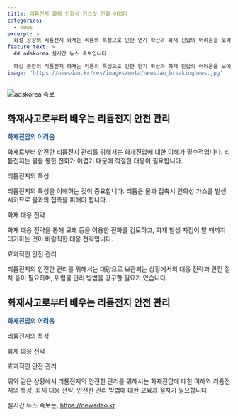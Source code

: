 ```yaml
---
title: 리튬전지 화재 인화성 가스탓 진화 어렵다
categories:
  - News
excerpt: >
  화성 공장의 리튬전지 화재는 리튬의 특성으로 인한 연기 확산과 화재 진압의 어려움을 보여주고 있습니다. 리튬은 물과 접촉시 인화성 가스를 내뿜는 특성을 가지고 있어 물을 뿌리면 오히려 더 큰 문제를 일으키는데, 이로 인해 소방대원들의 안전을 위협하는 상황이 발생했습니다. 리튬전지를 다루는 과정에서 안전에 대한 신중한 처리가 필요하며, 관리 방법에 대한 개선이 필요하다는 전문가들의 지적이 있습니다.
feature_text: >
  ## adskorea 실시간 뉴스 속보입니다.

  화성 공장의 리튬전지 화재는 리튬의 특성으로 인한 연기 확산과 화재 진압의 어려움을 보여주고 있습니다. 리튬은 물과 접촉시 인화성 가스를 내뿜는 특성을 가지고 있어 물을 뿌리면 오히려 더 큰 문제를 일으키는데, 이로 인해 소방대원들의 안전을 위협하는 상황이 발생했습니다. 리튬전지를 다루는 과정에서 안전에 대한 신중한 처리가 필요하며, 관리 방법에 대한 개선이 필요하다는 전문가들의 지적이 있습니다.
image: 'https://newsdao.kr/res/images/meta/newsdao_breakingnews.jpg'
---
```


<p><img src="https://newsdao.kr/res/images/meta/newsdao_breakingnews.jpg" alt="adskorea 속보" /></p>

<h2 data-ke-size="size26">화재사고로부터 배우는 리튬전지 안전 관리</h2>

<p data-ke-size="size16"><b><span style="color: #1a5490;">화재진압의 어려움</span></b></p>

<p>화재로부터 안전한 리튬전지 관리를 위해서는 화재진압에 대한 이해가 필수적입니다. 리튬전지는 물을 통한 진화가 어렵기 때문에 적절한 대응이 필요합니다. </p>

<p data-ke-size="size16">리튬전지의 특성</p>

<p>리튬전지의 특성을 이해하는 것이 중요합니다. 리튬은 물과 접촉시 인화성 가스를 발생시키므로 물과의 접촉을 피해야 합니다.</p>

<p data-ke-size="size16">화재 대응 전략</p>

<p>화재 대응 전략을 통해 모래 등을 이용한 진화를 검토하고, 화재 발생 지점이 탈 때까지 대기하는 것이 바람직한 대응 전략입니다.</p>

<p data-ke-size="size16">효과적인 안전 관리</p>

<p>리튬전지의 안전한 관리를 위해서는 대량으로 보관되는 상황에서의 대응 전략과 안전 절차 등이 필요하며, 위험물 관리 방법을 강구할 필요가 있습니다. </p>

<h2 data-ke-size="size26">화재사고로부터 배우는 리튬전지 안전 관리</h2>

<p data-ke-size="size16"><b><span style="color: #1a5490;">화재진압의 어려움</span></b></p>

<p data-ke-size="size16">리튬전지의 특성</p>

<p data-ke-size="size16">화재 대응 전략</p>

<p data-ke-size="size16">효과적인 안전 관리</p>

<p>위와 같은 상황에서 리튬전지의 안전한 관리를 위해서는 화재진압에 대한 이해와 리튬전지의 특성, 화재 대응 전략, 안전한 관리 방법에 대한 교육과 절차가 필요합니다.</p>
실시간 뉴스 속보는, <a href="https://newsdao.kr" rel="dofollow">https://newsdao.kr</a>


